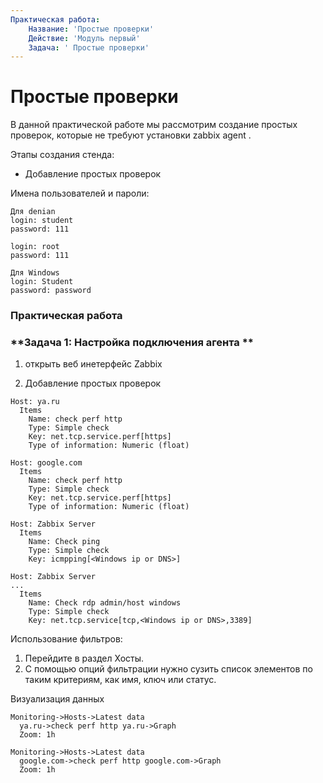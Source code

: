 ```yaml
---
Практическая работа:
    Название: 'Простые проверки'
    Действие: 'Модуль первый'
    Задача: ' Простые проверки'
---
```

# **Простые проверки**

В данной практической работе мы рассмотрим создание простых проверок, которые не требуют установки zabbix agent .

Этапы создания стенда:

- Добавление простых проверок

Имена пользователей и пароли:
```
Для denian
login: student 
password: 111

login: root 
password: 111
```
```
Для Windows
login: Student 
password: password
```
### **Практическая работа**

### **Задача 1: Настройка подключения агента **

1. открыть веб инетерфейс Zabbix


2. Добавление простых проверок 

```
Host: ya.ru
  Items 
    Name: check perf http
    Type: Simple check
    Key: net.tcp.service.perf[https]
    Type of information: Numeric (float)

```
```
Host: google.com
  Items 
    Name: check perf http
    Type: Simple check
    Key: net.tcp.service.perf[https]
    Type of information: Numeric (float)

```
```
Host: Zabbix Server
  Items
    Name: Check ping
    Type: Simple check
    Key: icmpping[<Windows ip or DNS>]

```

```
Host: Zabbix Server
...
  Items
    Name: Check rdp admin/host windows
    Type: Simple check
    Key: net.tcp.service[tcp,<Windows ip or DNS>,3389]
```



Использование фильтров:

1.	Перейдите в раздел  Хосты.
2.	С помощью опций фильтрации нужно сузить список элементов по таким критериям, как имя, ключ или статус.



Визуализация данных

```
Monitoring->Hosts->Latest data
  ya.ru->check perf http ya.ru->Graph
  Zoom: 1h
```
```
Monitoring->Hosts->Latest data
  google.com->check perf http google.com->Graph
  Zoom: 1h
```

